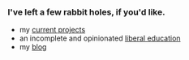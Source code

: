 ### I've left a few rabbit holes, if you'd like.

- my [current projects](./src/projects/README.md)
- an incomplete and opinionated [liberal education](https://www.youtube.com/playlist?list=PLKO9AFm3pJHa2gLFKHnCH4dUcnUWjeI71)
- my [blog](./src/blog/README.md)

